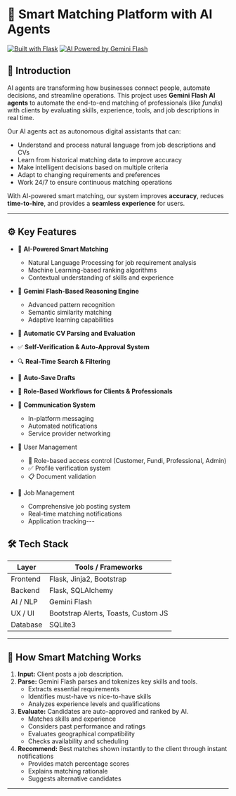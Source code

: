 # 🤖 Smart Matching Platform with AI Agents

[![Built with Flask](https://img.shields.io/badge/Built%20with-Flask-blue)](https://flask.palletsprojects.com/)
[![AI Powered by Gemini Flash](https://img.shields.io/badge/AI%20Powered%20By-Gemini%20Flash-purple)](https://deepmind.google/technologies/gemini/)

## 🚀 Introduction

AI agents are transforming how businesses connect people, automate decisions, and streamline operations. This project uses **Gemini Flash AI agents** to automate the end-to-end matching of professionals (like *fundis*) with clients by evaluating skills, experience, tools, and job descriptions in real time.

Our AI agents act as autonomous digital assistants that can:
- Understand and process natural language from job descriptions and CVs
- Learn from historical matching data to improve accuracy
- Make intelligent decisions based on multiple criteria
- Adapt to changing requirements and preferences
- Work 24/7 to ensure continuous matching operations

With AI-powered smart matching, our system improves **accuracy**, reduces **time-to-hire**, and provides a **seamless experience** for users.

---

## ⚙️ Key Features

- 🤖 **AI-Powered Smart Matching**
  - Natural Language Processing for job requirement analysis
  - Machine Learning-based ranking algorithms
  - Contextual understanding of skills and experience
- 🧠 **Gemini Flash-Based Reasoning Engine**
  - Advanced pattern recognition
  - Semantic similarity matching
  - Adaptive learning capabilities
- 📄 **Automatic CV Parsing and Evaluation**
- ✅ **Self-Verification & Auto-Approval System**
- 🔍 **Real-Time Search & Filtering**
- 🧯 **Auto-Save Drafts**
- 🎯 **Role-Based Workflows for Clients & Professionals**
- 📱 **Communication System**
  - In-platform messaging
  - Automated notifications
  - Service provider networking

- 👥 User Management
  - 🔑 Role-based access control (Customer, Fundi, Professional, Admin)
  - ✅ Profile verification system
  - 📋 Document validation
- 💼 Job Management
  - Comprehensive job posting system
  - Real-time matching notifications
  - Application tracking---
## 🛠️ Tech Stack 

| Layer       | Tools / Frameworks |
|-------------|---------------------|
| Frontend    | Flask, Jinja2, Bootstrap |
| Backend     | Flask, SQLAlchemy |
| AI / NLP    | Gemini Flash |
| UX / UI     | Bootstrap Alerts, Toasts, Custom JS |
| Database    | SQLite3 |


---

## 🧠 How Smart Matching Works

1. **Input:** Client posts a job description.
2. **Parse:** Gemini Flash parses and tokenizes key skills and tools.
   - Extracts essential requirements
   - Identifies must-have vs nice-to-have skills
   - Analyzes experience levels and qualifications
3. **Evaluate:** Candidates are auto-approved and ranked by AI.
   - Matches skills and experience
   - Considers past performance and ratings
   - Evaluates geographical compatibility
   - Checks availability and scheduling
4. **Recommend:** Best matches shown instantly to the client through instant notifications
   - Provides match percentage scores
   - Explains matching rationale
   - Suggests alternative candidates

---




